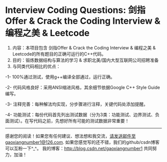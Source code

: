 # Interview Coding Questions: 剑指Offer & Crack the Coding Interview & 编程之美 & Leetcode
1. 内容：本项目包含 剑指Offer & Crack the Coding Interview & 编程之美 & Leetcode的所有题目的正确可运行的C++代码。
2. 目的：锻炼数据结构与算法的学习 & 求职北美/国内大型互联网公司招聘准备
3. 与同类代码相比的优点：

-1- 100%通过测试，使用g++编译全部通过，运行正确。

-2- 代码风格良好：采用ANSI缩进风格，其余细节依据Google C++ Style Guide编写。

-3- 注释完善：每种解法均实现，分步骤进行注释，关键代码处添加提醒。

-4- 功能测试：每份代码首先列出测试数据（分为3类：功能测试、边界测试、负面测试）。在写代码之前，先想好所有可能的测试数据非常重要！

-----------------------------------

感谢您的阅读！如果您有任何建议、想法想和我交流，请发送邮件至gaoxiangnumber1@126.com.
如果您感觉写的还不错，我们的github/csdn博客可以互粉一下^_^。
我的博客：http://blog.csdn.net/gaoxiangnumber1 
共同努力，加油！
